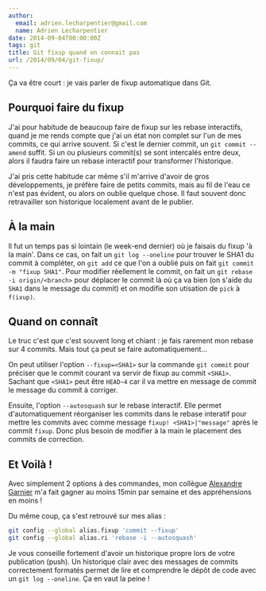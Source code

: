 ```yaml
---
author:
  email: adrien.lecharpentier@gmail.com
  name: Adrien Lecharpentier
date: 2014-09-04T00:00:00Z
tags: git
title: Git fixup quand on connait pas
url: /2014/09/04/git-fixup/
---
```


Ça va être court : je vais parler de fixup automatique dans Git.

## Pourquoi faire du fixup

J'ai pour habitude de beaucoup faire de fixup sur les rebase interactifs, quand je me rends compte que j'ai un état non complet sur l'un de mes commits, ce qui arrive souvent. Si c'est le dernier commit, un `git commit --amend` suffit. Si un ou plusieurs commit(s) se sont intercalés entre deux, alors il faudra faire un rebase interactif pour transformer l'historique.

J'ai pris cette habitude car même s'il m'arrive d'avoir de gros développements, je préfère faire de petits commits, mais au fil de l'eau ce n'est pas évident, ou alors on oublie quelque chose. Il faut souvent donc retravailler son historique localement avant de le publier.

## À la main

Il fut un temps pas si lointain (le week-end dernier) où je faisais du fixup 'à la main'. Dans ce cas, on fait un `git log --oneline` pour trouver le SHA1 du commit à compléter, on `git add` ce que l'on a oublié puis on fait `git commit -m "fixup SHA1"`. Pour modifier réellement le commit, on fait un `git rebase -i origin/<branch>` pour déplacer le commit là où ça va bien (on s'aide du `SHA1` dans le message du commit) et on modifie son utisation de `pick` à `f(ixup)`.

## Quand on connaît

Le truc c'est que c'est souvent long et chiant : je fais rarement mon rebase sur 4 commits. Mais tout ça peut se faire automatiquement...

On peut utiliser l'option `--fixup=<SHA1>` sur la commande `git commit` pour préciser que le commit courant va servir de fixup au commit `<SHA1>`. Sachant que `<SHA1>` peut être `HEAD~4` car il va mettre en message de commit le message du commit à corriger.

Ensuite, l'option `--autosquash` sur le rebase interactif. Elle permet d'automatiquement réorganiser les commits dans le rebase interatif pour mettre les commits avec comme message `fixup! <SHA1>|"message"` après le commit `fixup`. Donc plus besoin de modifier à la main le placement des commits de correction.

## Et Voilà !

Avec simplement 2 options à des commandes, mon collègue [Alexandre Garnier](https://twitter.com/zigarn) m'a fait gagner au moins 15min par semaine et des appréhensions en moins !

Du même coup, ça s'est retrouvé sur mes alias :

```bash
git config --global alias.fixup 'commit --fixup'
git config --global alias.ri 'rebase -i --autosquash'
```

Je vous conseille fortement d'avoir un historique propre lors de votre publication (push). Un historique clair avec des messages de commits correctement formatés permet de lire et comprendre le dépôt de code avec un `git log --oneline`. Ça en vaut la peine !
